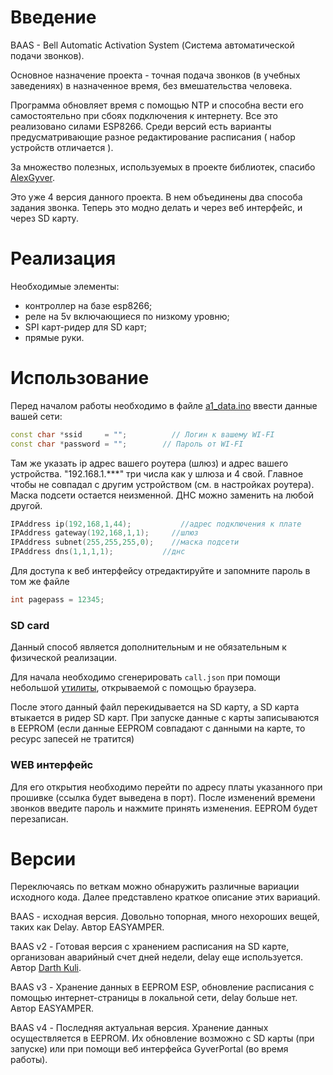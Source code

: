 # Введение

BAAS - Bell Automatic Activation System (Система автоматической подачи звонков). 

Основное назначение проекта - точная подача звонков (в учебных заведениях) в назначенное время, без вмешательства человека. 

Программа обновляет время с помощью NTP и способна вести его самостоятельно при сбоях подключения к интернету. 
Все это реализовано силами ESP8266. Среди версий есть варианты предусматривающие разное редактирование расписания ( набор устройств отличается ).

За множество полезных, используемых в проекте библиотек, спасибо [AlexGyver](https://alexgyver.ru/).

Это уже 4 версия данного проекта. В нем объединены два способа задания звонка. Теперь это модно делать и через веб интерфейс, и через SD карту.

# Реализация

Необходимые элементы:

* контроллер на базе esp8266;
* реле на 5v включающиеся по низкому уровню;
* SPI карт-ридер для SD карт;
* прямые руки.

# Использование

Перед началом работы необходимо в файле [a1_data.ino](BAAS_v4/a1_data.ino) ввести данные вашей сети:

```CPP
const char *ssid     = "";		    // Логин к вашему WI-FI
const char *password = "";        // Пароль от WI-FI
```

Там же указать ip адрес вашего роутера (шлюз) и адрес вашего устройства. "192.168.1.***" три числа как у шлюза и 4 свой. Главное чтобы не совпадал с другим устройством (см. в настройках роутера). Маска подсети остается неизменной. ДНС можно заменить на любой другой.

```CPP
IPAddress ip(192,168,1,44);			  //адрес подключения к плате
IPAddress gateway(192,168,1,1); 	//шлюз
IPAddress subnet(255,255,255,0);	//маска подсети
IPAddress dns(1,1,1,1);           //днс
```

Для доступа к веб интерфейсу отредактируйте и запомните пароль в том же файле

```CPP
int pagepass = 12345;
```

### SD card

Данный способ является дополнительным и не обязательным к физической реализации.

Для начала необходимо сгенерировать `call.json` при помощи небольшой [утилиты](WEB/call_page.html), открываемой с помощью браузера.

После этого данный файл перекидывается на SD карту, а SD карта втыкается в ридер SD карт. При запуске данные с карты записываются в EEPROM (если данные EEPROM совпадают с данными на карте, то ресурс запесей не тратится)

### WEB интерфейс

Для его открытия необходимо перейти по адресу платы указанного при прошивке (ссылка будет выведена в порт). После изменений времени звонков введите пароль и нажмите принять изменения. EEPROM будет перезаписан.

# Версии

Переключаясь по веткам можно обнаружить различные вариации исходного кода. Далее представлено краткое описание этих вариаций.

BAAS - исходная версия. Довольно топорная, много нехороших вещей, таких как Delay. Автор EASYAMPER. 

BAAS v2 - Готовая версия с хранением расписания на SD карте, организован аварийный счет дней недели, delay еще используется. Автор [Darth Kuli](https://github.com/DarthVader904). 

BAAS v3 - Хранение данных в EEPROM ESP, обновление расписания с помощью интернет-страницы в локальной сети, delay больше нет. Автор EASYAMPER. 

BAAS v4 - Последняя актуальная версия. Хранение данных осуществляется в EEPROM. Их обновление возможно с SD карты (при запуске) или при помощи веб интерфейса GyverPortal (во время работы).
